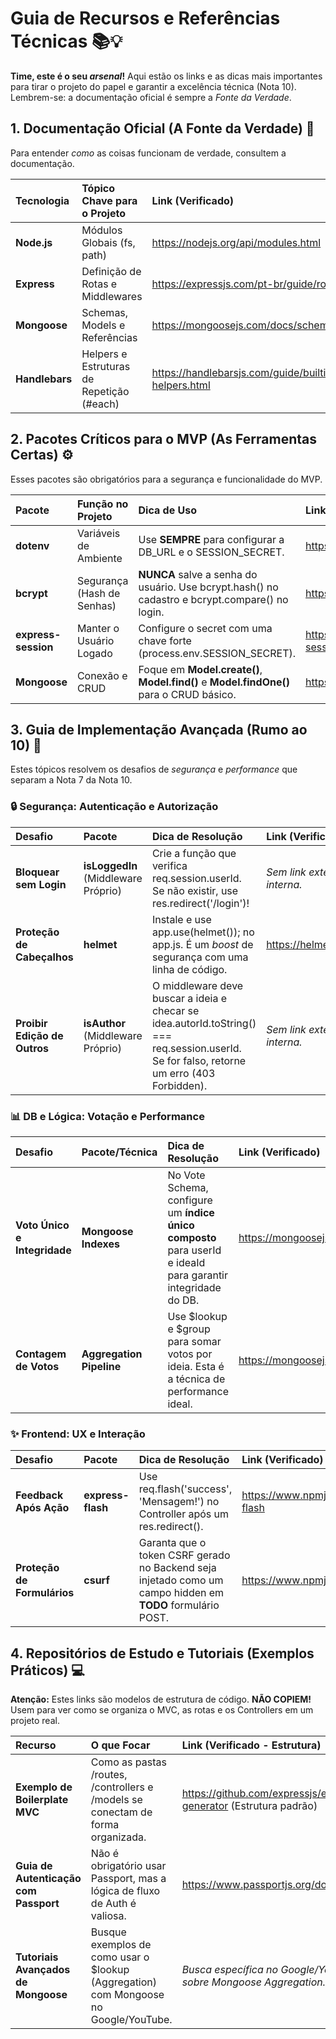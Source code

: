 # **Guia de Recursos e Referências Técnicas 📚💡**

**Time, este é o seu *arsenal*\!** Aqui estão os links e as dicas mais importantes para tirar o projeto do papel e garantir a excelência técnica (Nota 10). Lembrem-se: a documentação oficial é sempre a *Fonte da Verdade*.

## **1\. Documentação Oficial (A Fonte da Verdade) 📜**

Para entender *como* as coisas funcionam de verdade, consultem a documentação.

| Tecnologia | Tópico Chave para o Projeto | Link (Verificado) |
| :---- | :---- | :---- |
| **Node.js** | Módulos Globais (fs, path) | https://nodejs.org/api/modules.html |
| **Express** | Definição de Rotas e Middlewares | https://expressjs.com/pt-br/guide/routing.html |
| **Mongoose** | Schemas, Models e Referências | https://mongoosejs.com/docs/schematypes.html |
| **Handlebars** | Helpers e Estruturas de Repetição (\#each) | https://handlebarsjs.com/guide/builtin-helpers.html |

## **2\. Pacotes Críticos para o MVP (As Ferramentas Certas) ⚙️**

Esses pacotes são obrigatórios para a segurança e funcionalidade do MVP.

| Pacote | Função no Projeto | Dica de Uso | Link (Verificado) |
| :---- | :---- | :---- | :---- |
| **dotenv** | Variáveis de Ambiente | Use **SEMPRE** para configurar a DB\_URL e o SESSION\_SECRET. | https://www.npmjs.com/package/dotenv |
| **bcrypt** | Segurança (Hash de Senhas) | **NUNCA** salve a senha do usuário. Use bcrypt.hash() no cadastro e bcrypt.compare() no login. | https://www.npmjs.com/package/bcrypt |
| **express-session** | Manter o Usuário Logado | Configure o secret com uma chave forte (process.env.SESSION\_SECRET). | https://www.npmjs.com/package/express-session |
| **Mongoose** | Conexão e CRUD | Foque em **Model.create()**, **Model.find()** e **Model.findOne()** para o CRUD básico. | https://mongoosejs.com/docs/queries.html |

## **3\. Guia de Implementação Avançada (Rumo ao 10\) 👑**

Estes tópicos resolvem os desafios de *segurança* e *performance* que separam a Nota 7 da Nota 10\.

### **🔒 Segurança: Autenticação e Autorização**

| Desafio | Pacote | Dica de Resolução | Link (Verificado) |
| :---- | :---- | :---- | :---- |
| **Bloquear sem Login** | **isLoggedIn** (Middleware Próprio) | Crie a função que verifica req.session.userId. Se não existir, use res.redirect('/login')\! | *Sem link externo \- lógica interna.* |
| **Proteção de Cabeçalhos** | **helmet** | Instale e use app.use(helmet()); no app.js. É um *boost* de segurança com uma linha de código. | https://helmetjs.github.io/ |
| **Proibir Edição de Outros** | **isAuthor** (Middleware Próprio) | O middleware deve buscar a ideia e checar se idea.autorId.toString() \=== req.session.userId. Se for falso, retorne um erro (403 Forbidden). | *Sem link externo \- lógica interna.* |

### **📊 DB e Lógica: Votação e Performance**

| Desafio | Pacote/Técnica | Dica de Resolução | Link (Verificado) |
| :---- | :---- | :---- | :---- |
| **Voto Único e Integridade** | **Mongoose Indexes** | No Vote Schema, configure um **índice único composto** para userId e ideaId para garantir integridade do DB. | https://mongoosejs.com/docs/guide.html\#indexes |
| **Contagem de Votos** | **Aggregation Pipeline** | Use $lookup e $group para somar votos por ideia. Esta é a técnica de performance ideal. | https://mongoosejs.com/docs/api/aggregate.html |

### **✨ Frontend: UX e Interação**

| Desafio | Pacote | Dica de Resolução | Link (Verificado) |
| :---- | :---- | :---- | :---- |
| **Feedback Após Ação** | **express-flash** | Use req.flash('success', 'Mensagem\!') no Controller após um res.redirect(). | https://www.npmjs.com/package/connect-flash |
| **Proteção de Formulários** | **csurf** | Garanta que o token CSRF gerado no Backend seja injetado como um campo hidden em **TODO** formulário POST. | https://www.npmjs.com/package/csurf |

## **4\. Repositórios de Estudo e Tutoriais (Exemplos Práticos) 💻**

**Atenção:** Estes links são modelos de estrutura de código. **NÃO COPIEM\!** Usem para ver como se organiza o MVC, as rotas e os Controllers em um projeto real.

| Recurso | O que Focar | Link (Verificado \- Estrutura) |
| :---- | :---- | :---- |
| **Exemplo de Boilerplate MVC** | Como as pastas /routes, /controllers e /models se conectam de forma organizada. | https://github.com/expressjs/express-generator (Estrutura padrão) |
| **Guia de Autenticação com Passport** | Não é obrigatório usar Passport, mas a lógica de fluxo de Auth é valiosa. | https://www.passportjs.org/docs/ |
| **Tutoriais Avançados de Mongoose** | Busque exemplos de como usar o $lookup (Aggregation) com Mongoose no Google/YouTube. | *Busca específica no Google/YouTube sobre Mongoose Aggregation.* |

